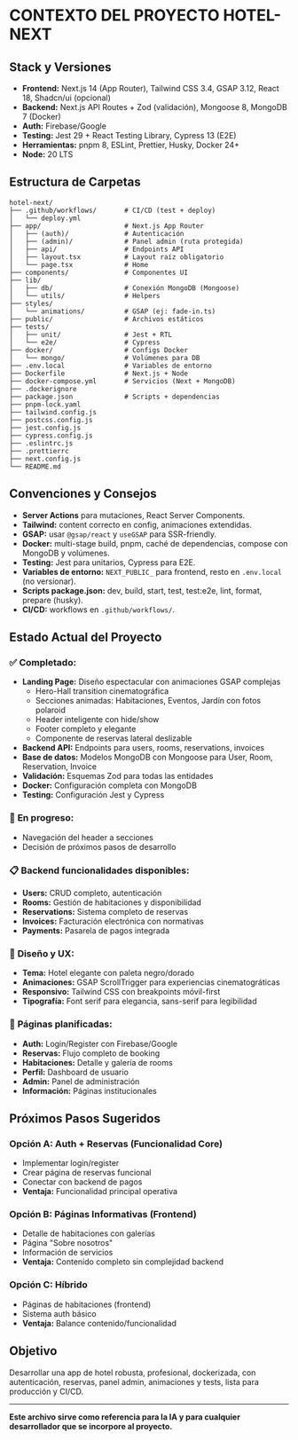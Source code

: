 # CONTEXTO DEL PROYECTO HOTEL-NEXT

## Stack y Versiones

- **Frontend:** Next.js 14 (App Router), Tailwind CSS 3.4, GSAP 3.12, React 18, Shadcn/ui (opcional)
- **Backend:** Next.js API Routes + Zod (validación), Mongoose 8, MongoDB 7 (Docker)
- **Auth:** Firebase/Google
- **Testing:** Jest 29 + React Testing Library, Cypress 13 (E2E)
- **Herramientas:** pnpm 8, ESLint, Prettier, Husky, Docker 24+
- **Node:** 20 LTS

## Estructura de Carpetas

```
hotel-next/
├── .github/workflows/       # CI/CD (test + deploy)
│   └── deploy.yml
├── app/                     # Next.js App Router
│   ├── (auth)/              # Autenticación
│   ├── (admin)/             # Panel admin (ruta protegida)
│   ├── api/                 # Endpoints API
│   ├── layout.tsx           # Layout raíz obligatorio
│   └── page.tsx             # Home
├── components/              # Componentes UI
├── lib/
│   ├── db/                  # Conexión MongoDB (Mongoose)
│   └── utils/               # Helpers
├── styles/
│   └── animations/          # GSAP (ej: fade-in.ts)
├── public/                  # Archivos estáticos
├── tests/
│   ├── unit/                # Jest + RTL
│   └── e2e/                 # Cypress
├── docker/                  # Configs Docker
│   └── mongo/               # Volúmenes para DB
├── .env.local               # Variables de entorno
├── Dockerfile               # Next.js + Node
├── docker-compose.yml       # Servicios (Next + MongoDB)
├── .dockerignore
├── package.json             # Scripts + dependencias
├── pnpm-lock.yaml
├── tailwind.config.js
├── postcss.config.js
├── jest.config.js
├── cypress.config.js
├── .eslintrc.js
├── .prettierrc
├── next.config.js
└── README.md
```

## Convenciones y Consejos

- **Server Actions** para mutaciones, React Server Components.
- **Tailwind:** content correcto en config, animaciones extendidas.
- **GSAP:** usar `@gsap/react` y `useGSAP` para SSR-friendly.
- **Docker:** multi-stage build, pnpm, caché de dependencias, compose con MongoDB y volúmenes.
- **Testing:** Jest para unitarios, Cypress para E2E.
- **Variables de entorno:** `NEXT_PUBLIC_` para frontend, resto en `.env.local` (no versionar).
- **Scripts package.json:** dev, build, start, test, test:e2e, lint, format, prepare (husky).
- **CI/CD:** workflows en `.github/workflows/`.

## Estado Actual del Proyecto

### ✅ **Completado:**

- **Landing Page:** Diseño espectacular con animaciones GSAP complejas
  - Hero-Hall transition cinematográfica
  - Secciones animadas: Habitaciones, Eventos, Jardín con fotos polaroid
  - Header inteligente con hide/show
  - Footer completo y elegante
  - Componente de reservas lateral deslizable
- **Backend API:** Endpoints para users, rooms, reservations, invoices
- **Base de datos:** Modelos MongoDB con Mongoose para User, Room, Reservation, Invoice
- **Validación:** Esquemas Zod para todas las entidades
- **Docker:** Configuración completa con MongoDB
- **Testing:** Configuración Jest y Cypress

### 🔄 **En progreso:**

- Navegación del header a secciones
- Decisión de próximos pasos de desarrollo

### 📋 **Backend funcionalidades disponibles:**

- **Users:** CRUD completo, autenticación
- **Rooms:** Gestión de habitaciones y disponibilidad
- **Reservations:** Sistema completo de reservas
- **Invoices:** Facturación electrónica con normativas
- **Payments:** Pasarela de pagos integrada

### 🎨 **Diseño y UX:**

- **Tema:** Hotel elegante con paleta negro/dorado
- **Animaciones:** GSAP ScrollTrigger para experiencias cinematográticas
- **Responsivo:** Tailwind CSS con breakpoints móvil-first
- **Tipografía:** Font serif para elegancia, sans-serif para legibilidad

### 📱 **Páginas planificadas:**

- **Auth:** Login/Register con Firebase/Google
- **Reservas:** Flujo completo de booking
- **Habitaciones:** Detalle y galería de rooms
- **Perfil:** Dashboard de usuario
- **Admin:** Panel de administración
- **Información:** Páginas institucionales

## Próximos Pasos Sugeridos

### **Opción A: Auth + Reservas (Funcionalidad Core)**

- Implementar login/register
- Crear página de reservas funcional
- Conectar con backend de pagos
- **Ventaja:** Funcionalidad principal operativa

### **Opción B: Páginas Informativas (Frontend)**

- Detalle de habitaciones con galerías
- Página "Sobre nosotros"
- Información de servicios
- **Ventaja:** Contenido completo sin complejidad backend

### **Opción C: Híbrido**

- Páginas de habitaciones (frontend)
- Sistema auth básico
- **Ventaja:** Balance contenido/funcionalidad

## Objetivo

Desarrollar una app de hotel robusta, profesional, dockerizada, con autenticación, reservas, panel admin, animaciones y tests, lista para producción y CI/CD.

---

**Este archivo sirve como referencia para la IA y para cualquier desarrollador que se incorpore al proyecto.**
